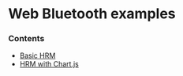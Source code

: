 # Web Bluetooth examples

### Contents

- [Basic HRM](https://lprader.github.io/web-bluetooth/hrm/index.html)
- [HRM with Chart.js](https://lprader.github.io/web-bluetooth/hrm-chart/index.html)